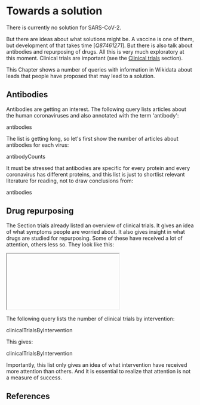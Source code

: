 # Towards a solution

There is currently no solution for SARS-CoV-2.

But there are ideas about what solutions might be. A vaccine is one of them, but
development of that takes time [<cite>Q87461271</cite>]. But there is also talk about
antibodies and repurposing of drugs. All this is very much exploratory at this
moment. Clinical trials are important (see the [Clinical trials](https://egonw.github.io/SARS-CoV-2-Queries/covid.html#clinical-trials) section).

This Chapter shows a number of queries with information in Wikidata about
leads that people have proposed that may lead to a solution.

## Antibodies

Antibodies are getting an interest. The following query lists articles about
the human coronaviruses and also annotated with the term '<topic>antibody</topic>':

<sparql>antibodies</sparql>

The list is getting long, so let's first show the number of articles about
antibodies for each virus:

<out>antibodyCounts</out>

It must be stressed that antibodies are specific for every protein and every
coronavirus has different proteins, and this list is just to shortlist relevant
literature for reading, not to draw conclusions from:

<out>antibodies</out>

## Drug repurposing

The Section <xref>trials</xref> already listed an overview of clinical trials.
It gives an idea of what symptoms people are worried about. It also gives
insight in what <topic>drugs</topic> are studied for <topic>repurposing</topic>.
Some of these have received a lot of attention, others less so. They look like
this:

<iframe>interventionStructures</iframe>

The following query lists the number of clinical trials by <topic>intervention</topic>:

<sparql>clinicalTrialsByIntervention</sparql>

This gives:

<out>clinicalTrialsByIntervention</out>

Importantly, this list only gives an idea of what intervention have received more
attention than others. And it is essential to realize that attention is not a measure
of success.

## References

<references/>


